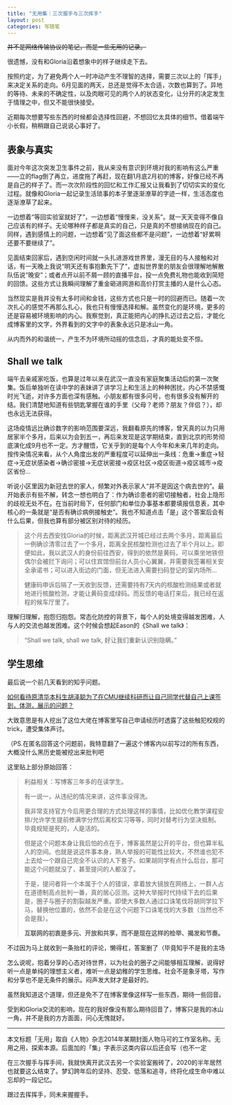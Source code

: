 ```yaml
---
title: "无用集｜三次握手与三次挥手"
layout: post
categories: 写随笔
---
```


~~并不是网络传输协议的笔记，而是一些无用的记录。~~

<!-- more -->

很遗憾，没有和Gloria沿着想象中的样子继续走下去。

按照约定，为了避免两个人一时冲动产生不理智的选择，需要三次以上的「挥手」来决定关系的走向。6月见面的两天，总还是觉得不太合适，次数也算到了。异地的等待、未来的不确定性，以及肉眼可见的两个人的状态变化，让分开的决定发生于情理之中，但又不能很快接受。

近期每次想要写些东西的时候都会选择性回避，不想回忆太具体的细节。借着端午小长假，稍稍跟自己说说心事好了。

## 表象与真实

面对今年这次突发卫生事件之前，我从来没有意识到环境对我的影响有这么严重——立的flag倒了再立，进度拖了再赶，现在翻1月底2月初的博客，好像已经不再是自己的样子了。而一次次阶段性的回忆和工作汇报又让我看到了切切实实的变化过程。就像和Gloria一起记录生活琐事的本子里逐渐潦草的字迹一样，生活态度也逐渐潦草了起来。

一边想着“等回实验室就好了”，一边想着“慢慢来，没关系”。就一天天变得不像自己应该有的样子。无论哪种样子都是真实的自己，只是真的不想接纳现在的自己。同样，遇到感情上的问题，一边想着“见了面这些都不是问题”，一边想着“好累啊还要不要继续了”。

见面结束回家后，遇到空闲时间就一头扎进游戏世界里，漫无目的与人接触和对话，有一天晚上我说“明天还有事抱歉先下了”，虚拟世界里的朋友会很理解地解散队伍说“晚安”；或者点开以前不屑一顾的直播平台，投一点免费礼物也能收到简短的回馈。这些方式让我瞬间理解了重金砸进网游和高价打赏主播的人是什么心态。

当然现实是我并没有太多时间和金钱，这些方式也只是一时的回避而已。随着一次次扎心的感觉不再那么扎心，我也只有慢慢选择和解。虽然变化的是环境，更多的还是容易被环境影响的内心。我察觉到，真正能把内心的挣扎迈过去之后，才能化成博客里的文字，外界看到的文字中的表象永远只是冰山一角。

从内而外的和谐统一，产生不为环境所动摇的信念后，才真的能处变不惊。

## Shall we talk

端午去亲戚家吃饭，也算是过年以来在武汉一直没有家庭聚集活动后的第一次聚集。饭后单独听在读中学的表妹讲了讲学习上和生活上的种种困扰，内心不禁感慨时光飞逝，对许多方面也深有感触。小朋友都有很多问号，也有很多没有解开的结。我们清楚地知道有些钥匙掌握在谁的手里（父母？老师？朋友？伴侣？），却也永远无法获得。

这场疫情远比确诊数字的影响范围要深远，我翻看原先的博客，曾天真的以为只用居家半个多月，后来以为会到五一，再后来发现是这学期结束，直到北京的形势彻底演化成9月也不一定。方才醒悟，它关乎到的是每个人今年和未来几年的走向。按传染情况来看，从个人角度出发的严重程度可以延伸出一条线：危重->重症->轻症->无症状感染者->确诊密接->无症状密接->疫区社区->疫区街道->疫区城市->疫区省份...

听说小区里因为新冠去世的家人，频繁对外表示家人“并不是因这个病去世的”。最开始表示有些不解，转念一想也明白了：作为确诊患者的密切接触者，社会上隐形的歧视无处不在。在当前时局下，任何部门和单位办事基本都要填报信息表，其中核心的一条就是“是否有确诊病例接触史”。我也不知道点击「是」这个答案后会有什么后果，但我也算有部分被区别对待的经历。

> 这个月去西安找Gloria的时候，距离武汉开城已经过去两个多月，距离最后一例确诊清零过去了一个多月，距离全民核酸检测也过去了半个月以上。即便如此，我以武汉人的身份前往西安，得到的依然是黄码，可以乘坐地铁但偶尔会被拦下询问；可以住宾馆但前台人员小心翼翼，并需要我签署相关安全承诺书；可以进入街边的门面，但无法进入需要扫码登记的室内场所...
>
> 健康码申诉后隔了一天收到反馈，还需要持有7天内的核酸检测结果或者就地进行核酸检测，才能让黄码变成绿码。而反馈的电话打来后，我已经在返程的候车厅里了。

理解归理解，抱怨归抱怨。常态化防控的背景下，每个人的处境变得越发困难，人与人的交流也越发困难。这个时候会想起Eason的《Shall we talk》：

> “Shall we talk, shall we talk, 好让我们重新认识别隐瞒。”

## 学生思维

最后说一个前几天看到的知乎问题。

[如何看待原清华本科生胡泽聪为了在CMU继续科研而让自己同学代替自己上课签到，体测，展示的问题？](https://www.zhihu.com/question/402247508)

大致意思是有人挖出了这位大佬在博客里写自己申请经历时透露了这些触犯校规的trick，遭受集体声讨。

（PS.在匿名回答这个问题前，我特意翻了一遍这个博客内以前写过的所有东西，大概没什么黑历史能被挖出来批判吧

这里贴上部分原始回答：

> 利益相关：写博客三年多的在读学生。
>
> 有一说一，从违纪的情况来讲，这件事没得洗。
>
> 我非常支持官方今后用更合理的方式处理这样的事情，比如优化教学课程安排/允许学生提前修满学分然后离校实习等等，同时对替考行为坚决抵制。毕竟规矩是死的，人是活的。
>
> 但是这个问题本身让我后怕的点在于，博客虽然是公开的平台，但也算半私人的空间。也就是说这件事本身，熟人举报的可能性比较大，不然谁也犯不上去给一个跟自己完全不认识的人下套子。如果胡同学有点什么后台，那可能这个问题就没了，甚至提问的人都没了。
>
> 于是，提问者将一个本属于个人的错误，拿着放大镜放在网络上，一群人占在道德制高点批判一番，真的居心叵测。这种大举报时代持续下去的后果是，圈子与圈子的割裂越发严重。即使大多数人通过口诛笔伐将胡同学拉下马，替换他位置的，依然不会是在这个问题下口诛笔伐的大多数（当然也不会是我）。
>
> **互联网的初衷是多元、开放和共享，而不是现在这样的检举、揭发和节奏。**

不过因为马上就收到一条抬杠的评论，懒得杠，答案删了（毕竟知乎不是我的主场

怎么说呢，抱着分享的心态对待世界，以为社会的圈子之间能够相互理解，说得好听一点是单纯的理想主义者，难听一点是幼稚的学生思维。社会不是象牙塔，写作和分享也不是无条件的展示。闷声发大财才是最好的。

虽然我知道这个道理，但还是免不了在博客里像这样写一些东西，期待一些回音。

受到和Gloria交流的影响，现在的我好像没有那么期待回音了，博客只是我的冰山一角，并不是我的方方面面，问心无愧就好。

---

本文标题「无用」取自《人物》杂志2014年某期封面人物马可的工作室名称。无用之用，探索本源。后面加的「集」字表示这类内容以后还会写（也不一定

在三次握手与挥手间，我就快离开武汉去另一个实验室搬砖了，2020的半年居然也就要这么结束了。梦幻跨年后的坚持、忍受、低落和追寻，终将化成生命中难以忘却的一段记忆。

跟过去挥挥手，同未来握握手。